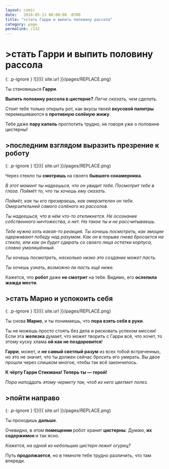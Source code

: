 ```yaml
---
layout: comic
date:   2018-05-13 00:00:00 -0700
title: ">стать Гарри и выпить половину рассола"
category: page
permalink: /132
---
```

# >стать Гарри и выпить половину рассола

{: .p-ignore }
![]({{ site.url }}/pages/REPLACE.png)

Ты становишься <strong>Гарри</strong>.

<strong>Выпить половину рассола в цистерне?</strong> <em>Легче сказать, чем сделать.</em>

Стоит тебе только открыть рот, как вкусы твоей <strong>вкусовой палитры</strong> перемешиваются в <strong>противную солёную жижу</strong>.

Тебе даже <strong>пару капель</strong> проглотить трудно, не говоря уже о половине цистерны!

## >последним взглядом выразить презрение к роботу

{: .p-ignore }
![]({{ site.url }}/pages/REPLACE.png)

Через стекло ты <strong>смотришь </strong>на своего <strong>бывшего сокамерника</strong>.

<em>В этот момент ты надеешься, что он увидит тебя. Посмотрит тебе в глаза. Поймёт то, что ты хочешь ему сказать.</em>

<em>Поймёт, как ты его презираешь, как омерзителен он тебе. Омерзительней самого солёного из рассолов.</em>

<em>Ты надеешься, что в нём что-то откликнется. Не осознание собственного ничтожества, о нет. На такое ты и не рассчитываешь.</em>

<em>Тебе нужна хоть какая-то реакция. Ты хочешь посмотреть, как эмоции одерживают победу над разумом. Как он в порыве гнева бросается на стекло, или как он будет сдирать со своего лица остатки корпуса, словно умалишённый. </em>

<em>Ты хочешь посмотреть, насколько низко это создание может пасть. </em>

<em>Ты хочешь узнать, возможно ли пасть ещё ниже.</em>

Кажется, что <strong>робот </strong>даже <strong>не смотрит</strong> на тебя. Видимо, его <strong>ослепила жажда мести</strong>.

## >стать Марио и успокоить себя

{: .p-ignore }
![]({{ site.url }}/pages/REPLACE.png)

Ты снова <strong>Марио</strong>, и ты понимаешь, что <strong>пора взять себя в руки</strong>.

Ты не можешь просто стоять без дела и рисковать успехом миссии! Если эта <strong>железка</strong> думает, что может творить с Гарри всё, что хочет, то этому куску хлама <strong>ой как не поздоровится</strong>!

<strong>Гарри</strong>, может, и <strong>не самый светлый разум</strong> из всех тобой встреченных, но это не значит, что ты должен сейчас бросить его умирать. Вы двое прошли через слишком многое, чтобы так всё закончилось.

<strong>К чёрту Гарри Стикмана! Теперь ты — герой!</strong>

<em>Пора наподдать этому чермету так, чтоб из него цветмет полез.</em>

## >пойти направо

{: .p-ignore }
![]({{ site.url }}/pages/REPLACE.png)

Ты проходишь <strong>дальше</strong>. 

Очевидно, в этом <strong>помещении </strong>робот хранит <strong>цистерны</strong>. Думаю, <strong>их содержимое </strong>и так ясно.

<em>Кажется, на одной из небольших цистерн лежит огурец?</em>

Путь <strong>продолжается</strong>, но в темноте тебе трудно различить, что там впереди.
